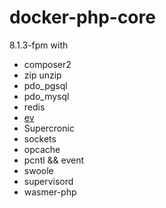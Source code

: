 # docker-php-core

8.1.3-fpm with
- composer2
- zip unzip
- pdo_pgsql
- pdo_mysql
- redis
- [ev](https://www.php.net/manual/zh/book.ev.php)
- Supercronic
- sockets
- opcache
- pcntl && event
- swoole
- supervisord
- wasmer-php